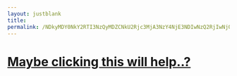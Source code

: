 ```yaml
---
layout: justblank
title:
permalink: /NDkyMDY0NkY2RTI3NzQyMDZCNkU2Rjс3MjA3NzY4NjE3NDIwNzQ2RjIwNjQ2RjJFMkU=/
---
```


<h1><a href="{{ site.baseurl }}/
NDkyMDY0NkY2RTI3NzQyMDZCNkU2Rjс3MjА3NzY4NjE3NDIwNzQ2RjIwNjQ2RjJFMkU=">Maybe clicking this will help..?</a></h1>
